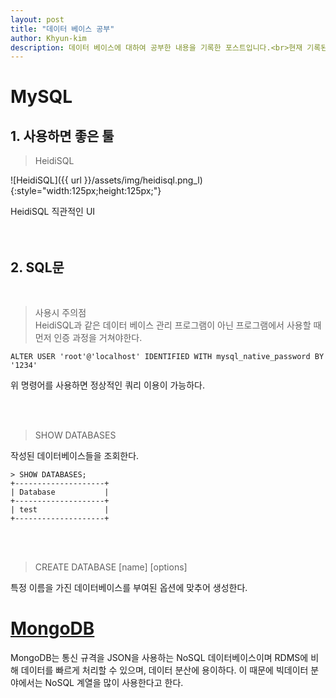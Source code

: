 ```yaml
---
layout: post
title: "데이터 베이스 공부"
author: Khyun-kim
description: 데이터 베이스에 대하여 공부한 내용을 기록한 포스트입니다.<br>현재 기록된 내용은 MySQL과 MongoDB가 있습니다.
---
```


# MySQL

## 1. 사용하면 좋은 툴

>HeidiSQL

![HeidiSQL]({{ url }}/assets/img/heidisql.png_l){:style="width:125px;height:125px;"}

HeidiSQL 직관적인 UI
<br><br><br>

## 2. SQL문
<br>

>사용시 주의점<br>
HeidiSQL과 같은 데이터 베이스 관리 프로그램이 아닌 프로그램에서 사용할 때 먼저 인증 과정을 거쳐야한다.
```
ALTER USER 'root'@'localhost' IDENTIFIED WITH mysql_native_password BY '1234'
```
위 명령어를 사용하면 정상적인 쿼리 이용이 가능하다.

<br><br>

>SHOW DATABASES

작성된 데이터베이스들을 조회한다.<br>
```
> SHOW DATABASES;
+--------------------+
| Database           |
+--------------------+
| test               |
+--------------------+
```

<br>
<br>

> CREATE DATABASE [name] [options]

특정 이름을 가진 데이터베이스를 부여된 옵션에 맞추어 생성한다.

# [MongoDB](https://www.mongodb.com/)

MongoDB는 통신 규격을 JSON을 사용하는 NoSQL 데이터베이스이며 RDMS에 비해 데이터를 빠르게 처리할 수 있으며, 데이터 분산에 용이하다.
이 때문에 빅데이터 분야에서는 NoSQL 계열을 많이 사용한다고 한다.


